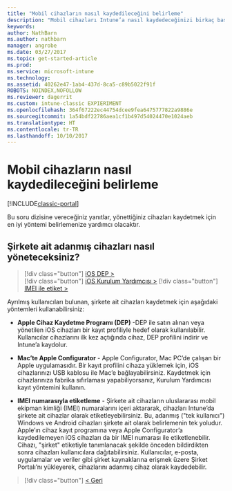 ```yaml
---
title: "Mobil cihazların nasıl kaydedileceğini belirleme"
description: "Mobil cihazları Intune’a nasıl kaydedeceğinizi birkaç basit soruyu yanıtlayarak kararlaştırın"
keywords: 
author: NathBarn
ms.author: nathbarn
manager: angrobe
ms.date: 03/27/2017
ms.topic: get-started-article
ms.prod: 
ms.service: microsoft-intune
ms.technology: 
ms.assetid: 40262e47-1ab4-437d-8ca5-c89b5022f91f
ROBOTS: NOINDEX,NOFOLLOW
ms.reviewer: dagerrit
ms.custom: intune-classic EXPIERIMENT
ms.openlocfilehash: 364f67222ec44754dcee9fea6475777822a9886e
ms.sourcegitcommit: 1a54bdf22786aea1cf1b497d54024470e1024aeb
ms.translationtype: HT
ms.contentlocale: tr-TR
ms.lasthandoff: 10/10/2017
---
```

# <a name="choose-how-to-enroll-mobile-devices"></a>Mobil cihazların nasıl kaydedileceğini belirleme

[!INCLUDE[classic-portal](../includes/classic-portal.md)]

Bu soru dizisine vereceğiniz yanıtlar, yönettiğiniz cihazları kaydetmek için en iyi yöntemi belirlemenize yardımcı olacaktır.

## <a name="how-will-you-manage-dedicated-corporate-owned-devices"></a>**Şirkete ait adanmış cihazları nasıl yöneteceksiniz?**

  > [!div class="button"]
[iOS DEP >](/intune-classic/deploy-use/ios-device-enrollment-program-in-microsoft-intune)  
> [!div class="button"]
[iOS Kurulum Yardımcısı >](/intune-classic/deploy-use/ios-setup-assistant-enrollment-in-microsoft-intune)
> [!div class="button"]
[IMEI ile etiket >](/intune-classic/deploy-use/specify-corporate-owned-devices-with-international-mobile-equipment-identity-imei-numbers)

  Ayrılmış kullanıcıları bulunan, şirkete ait cihazları kaydetmek için aşağıdaki yöntemleri kullanabilirsiniz:

  - **Apple Cihaz Kaydetme Programı (DEP)** -DEP ile satın alınan veya yönetilen iOS cihazları bir kayıt profiliyle hedef olarak kullanılabilir. Kullanıcılar cihazlarını ilk kez açtığında cihaz, DEP profilini indirir ve Intune’a kaydolur.

  - **Mac’te Apple Configurator** - Apple Configurator, Mac PC’de çalışan bir Apple uygulamasıdır. Bir kayıt profilini cihaza yüklemek için, iOS cihazlarınızı USB kablosu ile Mac’e bağlayabilirsiniz. Kaydetmek için cihazlarınıza fabrika sıfırlaması yapabiliyorsanız, Kurulum Yardımcısı kayıt yöntemini kullanın.

  - **IMEI numarasıyla etiketleme** - Şirkete ait cihazların uluslararası mobil ekipman kimliği (IMEI) numaralarını içeri aktararak, cihazları Intune’da şirkete ait cihazlar olarak etiketleyebilirsiniz. Bu, adanmış ("tek kullanıcı") Windows ve Android cihazları şirkete ait olarak belirlemenin tek yoludur. Apple’ın cihaz kayıt programına veya Apple Configurator’a kaydedilemeyen iOS cihazları da bir IMEI numarası ile etiketlenebilir. Cihazı, "şirket" etiketiyle tanımlanacak şekilde önceden bildirdikten sonra cihazları kullanıcılara dağıtabilirsiniz. Kullanıcılar, e-posta, uygulamalar ve veriler gibi şirket kaynaklarına erişmek üzere Şirket Portalı’nı yükleyerek, cihazlarını adanmış cihaz olarak kaydedebilir.

> [!div class="button"]
[< Geri](choose-how-to-enroll-devices3.md)
